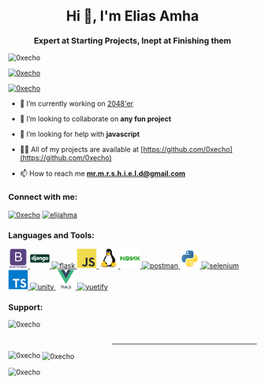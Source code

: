 <h1 align="center">Hi 👋, I'm Elias Amha</h1>
<h3 align="center">Expert at Starting Projects, Inept at Finishing them</h3>

<p align="left"> <img src="https://komarev.com/ghpvc/?username=0xecho&label=Profile%20views&color=0e75b6&style=flat" alt="0xecho" /> </p>

<p align="left"> <a href="https://github.com/ryo-ma/github-profile-trophy"><img src="https://github-profile-trophy.vercel.app/?username=0xecho" alt="0xecho" /></a> </p>

<p align="left"> <a href="https://twitter.com/0xecho" target="blank"><img src="https://img.shields.io/twitter/follow/0xecho?logo=twitter&style=for-the-badge" alt="0xecho" /></a> </p>

- 🔭 I’m currently working on [2048'er](https://github.com/0xecho/2048-er)

- 👯 I’m looking to collaborate on **any fun project**

- 🤝 I’m looking for help with **javascript**

- 👨‍💻 All of my projects are available at [https://github.com/0xecho](https://github.com/0xecho)

- 📫 How to reach me **mr.m.r.s.h.i.e.l.d@gmail.com**

<h3 align="left">Connect with me:</h3>
<p align="left">
<a href="https://twitter.com/0xecho" target="blank"><img align="center" src="https://raw.githubusercontent.com/rahuldkjain/github-profile-readme-generator/master/src/images/icons/Social/twitter.svg" alt="0xecho" height="30" width="40" /></a>
<a href="https://linkedin.com/in/elijahma" target="blank"><img align="center" src="https://raw.githubusercontent.com/rahuldkjain/github-profile-readme-generator/master/src/images/icons/Social/linked-in-alt.svg" alt="elijahma" height="30" width="40" /></a>
</p>

<h3 align="left">Languages and Tools:</h3>
<p align="left"> <a href="https://getbootstrap.com" target="_blank"> <img src="https://raw.githubusercontent.com/devicons/devicon/master/icons/bootstrap/bootstrap-plain-wordmark.svg" alt="bootstrap" width="40" height="40"/> </a> <a href="https://www.djangoproject.com/" target="_blank"> <img src="https://raw.githubusercontent.com/devicons/devicon/master/icons/django/django-original.svg" alt="django" width="40" height="40"/> </a> <a href="https://flask.palletsprojects.com/" target="_blank"> <img src="https://www.vectorlogo.zone/logos/pocoo_flask/pocoo_flask-icon.svg" alt="flask" width="40" height="40"/> </a> <a href="https://developer.mozilla.org/en-US/docs/Web/JavaScript" target="_blank"> <img src="https://raw.githubusercontent.com/devicons/devicon/master/icons/javascript/javascript-original.svg" alt="javascript" width="40" height="40"/> </a> <a href="https://www.linux.org/" target="_blank"> <img src="https://raw.githubusercontent.com/devicons/devicon/master/icons/linux/linux-original.svg" alt="linux" width="40" height="40"/> </a> <a href="https://www.nginx.com" target="_blank"> <img src="https://raw.githubusercontent.com/devicons/devicon/master/icons/nginx/nginx-original.svg" alt="nginx" width="40" height="40"/> </a> <a href="https://postman.com" target="_blank"> <img src="https://www.vectorlogo.zone/logos/getpostman/getpostman-icon.svg" alt="postman" width="40" height="40"/> </a> <a href="https://www.python.org" target="_blank"> <img src="https://raw.githubusercontent.com/devicons/devicon/master/icons/python/python-original.svg" alt="python" width="40" height="40"/> </a> <a href="https://www.selenium.dev" target="_blank"> <img src="https://raw.githubusercontent.com/detain/svg-logos/780f25886640cef088af994181646db2f6b1a3f8/svg/selenium-logo.svg" alt="selenium" width="40" height="40"/> </a> <a href="https://www.typescriptlang.org/" target="_blank"> <img src="https://raw.githubusercontent.com/devicons/devicon/master/icons/typescript/typescript-original.svg" alt="typescript" width="40" height="40"/> </a> <a href="https://unity.com/" target="_blank"> <img src="https://www.vectorlogo.zone/logos/unity3d/unity3d-icon.svg" alt="unity" width="40" height="40"/> </a> <a href="https://vuejs.org/" target="_blank"> <img src="https://raw.githubusercontent.com/devicons/devicon/master/icons/vuejs/vuejs-original-wordmark.svg" alt="vuejs" width="40" height="40"/> </a> <a href="https://vuetifyjs.com/en/" target="_blank"> <img src="https://bestofjs.org/logos/vuetify.svg" alt="vuetify" width="40" height="40"/> </a> </p>

<h3 align="left">Support:</h3>
<p><a href="https://www.buymeacoffee.com/0xecho"> <img align="left" src="https://cdn.buymeacoffee.com/buttons/v2/default-yellow.png" height="50" width="210" alt="0xecho" /></a></p><br><br>
<hr>

<p><img align="left" src="https://github-readme-stats.vercel.app/api/top-langs?username=0xecho&show_icons=true&locale=en&layout=compact" alt="0xecho" /></p>

<p>&nbsp;<img align="center" src="https://github-readme-stats.vercel.app/api?username=0xecho&show_icons=true&locale=en" alt="0xecho" /></p>

<p><img align="center" src="https://github-readme-streak-stats.herokuapp.com/?user=0xecho&" alt="0xecho" /></p>

